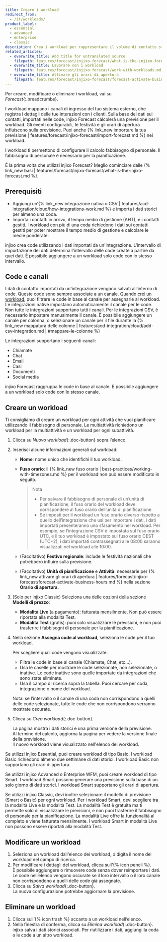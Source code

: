 ```yaml
---
title: Creare i workload
redirect_from:
  - /it/workloads/
product_label:
  - essential
  - advanced
  - enterprise
  - classic
description: Crea i workload per rappresentare il volume di contatto storico e previsto e l’AHT. Scopri i diversi tipi di workload.
related_articles:
  - overwrite_title: Add title for untranslated source
    filepath: features/forecast/injixo-forecast/what-is-the-injixo-forecast.md
  - overwrite_title: Lavorare con i workload
    filepath: features/forecast/injixo-forecast/work-with-workloads.md
  - overwrite_title: Attivare gli orari di apertura
    filepath: features/forecast/injixo-forecast/forecast-activate-business-hours.md
---
```


Per creare, modificare o eliminare i workload, vai su _Forecast_{:.breadcrumbs}.

I workload mappano i canali di ingresso del tuo sistema esterno, che registra i dettagli delle tue interazioni con i clienti. Sulla base dei dati sui contatti, importati nelle code, injixo Forecast calcolerà una previsione per il workload. Gli eventi configurabili, le festività e gli orari di apertura influiscono sulla previsione. Puoi anche {% link_new importare la tua previsione | features/forecast/injixo-forecast/import-forecast.md %} nei workload.

I workload ti permettono di configurare il calcolo fabbisogno di personale. Il fabbisogno di personale è necessario per la pianificazione.

È la prima volta che utilizzi injixo Forecast? Meglio cominciare dalle {% link_new basi | features/forecast/injixo-forecast/what-is-the-injixo-forecast.md %}.

## Prerequisiti

- Aggiungi un’{% link_new integrazione nativa o CSV | features/acd-integration/cloud/how-integrations-work.md %} e importa i dati storici per almeno una coda.
- Importa i contatti in arrivo, il tempo medio di gestione (AHT), e i contatti gestiti. I workload con più di una coda richiedono i dati sui contatti gestiti per poter mostrare il tempo medio di gestione e calcolare le medie ponderate.

injixo crea code utilizzando i dati importati da un'integrazione. L'intervallo di importazione dei dati determina l'intervallo delle code create a partire da quei dati. È possibile aggiungere a un workload solo code con lo stesso intervallo.

## Code e canali

I dati di contatto importati da un'integrazione vengono salvati all’interno di code. Queste code sono sempre associate a un canale. Quando [crei un workload](#creare-un-workload), puoi filtrare le code in base al canale per assegnarle al workload. Le integrazioni native impostano automaticamente il canale per le code. Non tutte le integrazioni supportano tutti i canali.
Per le integrazioni CSV, è necessario impostare manualmente il canale. È possibile aggiungere un canale per colonna, o selezionare un canale per il file durante la {% link_new mappatura delle colonne | features/acd-integration/cloud/add-csv-integration.md | #mappare-le-colonne %}  

Le integrazioni supportano i seguenti canali:

- Chiamate
- Chat
- Email
- Casi
- Documenti
- Social media

injixo Forecast raggruppa le code in base al canale. È possibile aggiungere a un workload solo code con lo stesso canale.

<!-- anchor for intercom forecast tour -->

## Creare un workload 

Ti consigliamo di creare un workload per ogni attività che vuoi pianificare utilizzando il fabbisogno di personale. Le multiattività richiedono un workload per la multiattività e un workload per ogni subattività.

1. Clicca su _Nuovo workload_{:.doc-button} sopra l’elenco.
2. Inserisci alcune informazioni generali sul workload:
   - **Nome**: nome unico che identifichi il tuo workload.
   - **Fuso orario**: il {% link_new fuso orario | best-practices/working-with-timezones.md %} per il workload non può essere modificato in seguito.

     > Nota
     >
     > - Per salvare il fabbisogno di personale di un’unità di pianificazione, il fuso orario del workload deve corrispondere al fuso orario dell’unità di pianificazione.
     > - Se imposti per il workload un fuso orario diverso rispetto a quello dell’integrazione che usi per importare i dati, i dati importati presenteranno uno sfasamento nel workload. Per esempio, se l’integrazione CSV è impostata sul fuso orario UTC, e il tuo workload è impostato sul fuso orario CEST (UTC+2), i dati importati contrassegnati alle 08:00 saranno visualizzati nel workload alle 10:00.

   - (Facoltativo) **Festivo regionale**: include le festività nazionali che potrebbero influire sulla previsione.
   - (Facoltativo) **Unità di pianificazione** e **Attività**: necessarie per {% link_new attivare gli orari di apertura | features/forecast/injixo-forecast/forecast-activate-business-hours.md %} nella sezione **Orario di apertura**.

3. (Solo per injixo Classic) Seleziona una delle opzioni della sezione **Modelli di prezzo**:

   - **Modalità Live** (a pagamento): fatturata mensilmente. Non può essere riportata alla modalità Test.
   - **Modalità Test** (gratis): puoi solo visualizzare le previsioni, e non puoi trasferire i fabbisogni di personale per la pianificazione.

4. Nella sezione **Assegna code al workload**, seleziona le code per il tuo workload.

   Per scegliere quali code vengono visualizzate:

   - Filtra le code in base al canale (Chiamate, Chat, etc...).
   - Usa le caselle per mostrare le code selezionate, non selezionate, o inattive. Le code inattive sono quelle importate da integrazioni che sono state eliminate.
   - Usa il campo di ricerca sopra la tabella. Puoi cercare per coda, integrazione o nome del workload.

   Nota: se l’intervallo o il canale di una coda non corrispondono a quelli delle code selezionate, tutte le code che non corrispondono verranno mostrate oscurate.

5. Clicca su _Crea workload_{:.doc-button}.

   La pagina mostra i dati storici e una prima versione della previsione.  
   Al termine del calcolo, aggiorna la pagina per vedere la versione finale della previsione.  
   Il nuovo workload viene visualizzato nell'elenco dei workload.

Se utilizzi injixo Essential, puoi creare workload di tipo Basic. I workload Basic richiedono almeno due settimane di dati storici. I workload Basic non supportano gli orari di apertura.

Se utilizzi injixo Advanced o Enterprise WFM, puoi creare workload di tipo Smart. I workload Smart possono generare una previsione sulla base di un solo giorno di dati storici. I workload Smart supportano gli orari di apertura.

Se utilizzi injixo Classic, devi inoltre selezionare il modello di previsione (Smart o Basic) per ogni workload. Per i workload Smart, devi scegliere tra la modalità Live e la modalità Test. La modalità Test è gratuita ma ti permette solo di visualizzare le previsioni, e non puoi trasferire il fabbisogno di personale per la pianificazione. La modalità Live offre la funzionalità al completo e viene fatturata mensilmente. I workload Smart in modalità Live non possono essere riportati alla modalità Test.

<!-- hidden: feature not live yet -->
<!-- ## Create workloads without historical data

You only need an integration and historical data import if you want injixo to create forecasts. To add forecast data by {% link_new importing a forecast | features/forecast/injixo-forecast/import-forecast.md %} that has been generated externally or to {% link_new create constant staff requirements | features/forecast/requirement-scripts/requirement-constant.md %}, you can create a workload using the tab *Forecast Import*:

1. Go to **Forecast**{:.breadcrumbs}.
2. Click _Create Workload_{:.doc-button} in the upper right corner of the forecast page.
3. In the *Basic configuration* section, enter a **Name** for your new workload.
4. Select the **Time zone** to display data. Note: The set time zone must match the planning unit to save staff requirements.
5. (Optional) Select the **Holiday region** to acknowledge all national holidays that affect your forecast for the year.
6. Select the **Planning unit** and the **Activity**. Note: You must select an option to calculate staff requirements.
    {{ 4 | image: 'Import Workload basic configuration section' }}
7. Click the tab **Forecast import**.
8. Select your **Interval length** and the **Channel** for the data import. Both must correspond with your import file.
    {{ 5 | image: 'Import Workload parameters' }}
9. Click *Create workload*{:.doc-button}. -->

## Modificare un workload

1. Seleziona un workload dall'elenco dei workload, o digita il nome del workload nel campo di ricerca.
2. Per modificare i dettagli del workload, clicca sull’{% icon pencil %}.  
   È possibile aggiungere o rimuovere code senza dover reimportare i dati. Le code nell’elenco vengono oscurate se il loro intervallo o il loro canale non corrispondono a quelli delle code già assegnate.
3. Clicca su _Salva workload_{:.doc-button}.  
   La nuova configurazione potrebbe aggiornare la previsione.

## Eliminare un workload

1. Clicca sull’{% icon trash %} accanto a un workload nell’elenco.
2. Nella finestra di conferma, clicca su _Elimina workload_{:.doc-button}.  
    injixo salva i dati storici associati. Per riutilizzare i dati, aggiungi la coda o le code a un altro workload.
